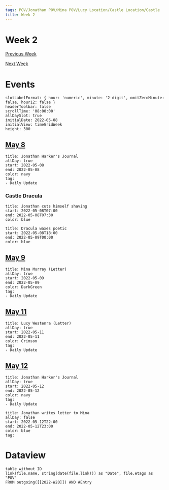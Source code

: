 ```yaml
---
tags: POV/Jonathan POV/Mina POV/Lucy Location/Castle Location/Castle 
title: Week 2
---
```


# Week 2

[Previous Week](2022-W19.md)

[Next Week](2022-W21.md)

# Events

```itinerary
slotLabelFormat: { hour: 'numeric', minute: '2-digit', omitZeroMinute: false, hour12: false }
headerToolbar: false
scrollTime: '08:00:00'
allDaySlot: true
initialDate: 2022-05-08
initialView: timeGridWeek
height: 300
```

## [May 8](2022-05-08.md)

```itinerary-event
title: Jonathan Harker's Journal
allDay: true
start: 2022-05-08
end: 2022-05-08
color: navy
tag:
- Daily Update
```

### Castle Dracula

```itinerary-event
title: Jonathan cuts himself shaving
start: 2022-05-08T07:00
end: 2022-05-08T07:30
color: blue
```

```itinerary-event
title: Dracula waxes poetic
start: 2022-05-08T18:00
end: 2022-05-09T00:00
color: blue
```

## [May 9](2022-05-09.md)

```itinerary-event
title: Mina Murray (Letter)
allDay: true
start: 2022-05-09
end: 2022-05-09
color: DarkGreen
tag:
- Daily Update
```

## [May 11](2022-05-11.md)

```itinerary-event
title: Lucy Westenra (Letter)
allDay: true
start: 2022-05-11
end: 2022-05-11
color: Crimson
tag:
- Daily Update
```

## [May 12](2022-05-12.md)

```itinerary-event
title: Jonathan Harker's Journal
allDay: true
start: 2022-05-12
end: 2022-05-12
color: navy
tag:
- Daily Update
```

```itinerary-event
title: Jonathan writes letter to Mina
allDay: false
start: 2022-05-12T22:00
end: 2022-05-12T23:00
color: blue
tag:
```

# Dataview

```dataview
table without ID
link(file.name, string(date(file.link))) as "Date", file.etags as "POV"
FROM outgoing([[2022-W20]]) AND #Entry
```
